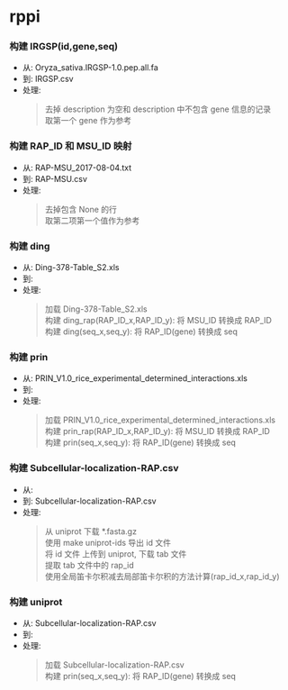 rppi
====

### 构建 IRGSP(id,gene,seq)
- 从: Oryza_sativa.IRGSP-1.0.pep.all.fa
- 到: IRGSP.csv
- 处理: 
  > 去掉 description 为空和 description 中不包含 gene 信息的记录  
  > 取第一个 gene 作为参考  

### 构建 RAP_ID 和 MSU_ID 映射
- 从: RAP-MSU_2017-08-04.txt
- 到: RAP-MSU.csv
- 处理: 
  > 去掉包含 None 的行  
  > 取第二项第一个值作为参考  

### 构建 ding
- 从: Ding-378-Table_S2.xls
- 到: 
- 处理: 
  > 加载 Ding-378-Table_S2.xls  
  > 构建 ding_rap(RAP_ID_x,RAP_ID_y): 将 MSU_ID 转换成 RAP_ID  
  > 构建 ding(seq_x,seq_y): 将 RAP_ID(gene) 转换成 seq  

### 构建 prin
- 从: PRIN_V1.0_rice_experimental_determined_interactions.xls
- 到: 
- 处理: 
  > 加载 PRIN_V1.0_rice_experimental_determined_interactions.xls  
  > 构建 prin_rap(RAP_ID_x,RAP_ID_y): 将 MSU_ID 转换成 RAP_ID  
  > 构建 prin(seq_x,seq_y): 将 RAP_ID(gene) 转换成 seq  

### 构建 Subcellular-localization-RAP.csv
- 从: 
- 到: Subcellular-localization-RAP.csv
- 处理: 
  > 从 uniprot 下载 *.fasta.gz  
  > 使用 make uniprot-ids 导出 id 文件  
  > 将 id 文件 上传到 uniprot, 下载 tab 文件  
  > 提取 tab 文件中的 rap_id  
  > 使用全局笛卡尔积减去局部笛卡尔积的方法计算(rap_id_x,rap_id_y)  

### 构建 uniprot
- 从: Subcellular-localization-RAP.csv
- 到: 
- 处理: 
  > 加载 Subcellular-localization-RAP.csv  
  > 构建 prin(seq_x,seq_y): 将 RAP_ID(gene) 转换成 seq  
